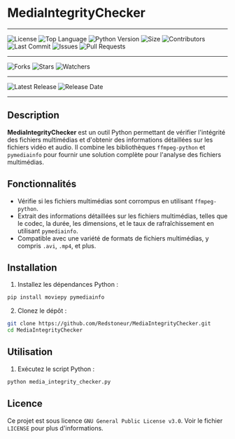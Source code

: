 # MediaIntegrityChecker

---

![License](https://img.shields.io/github/license/Redstoneur/MediaIntegrityChecker)
![Top Language](https://img.shields.io/github/languages/top/Redstoneur/MediaIntegrityChecker)
![Python Version](https://img.shields.io/badge/python-3.8-blue)
![Size](https://img.shields.io/github/repo-size/Redstoneur/MediaIntegrityChecker)
![Contributors](https://img.shields.io/github/contributors/Redstoneur/MediaIntegrityChecker)
![Last Commit](https://img.shields.io/github/last-commit/Redstoneur/MediaIntegrityChecker)
![Issues](https://img.shields.io/github/issues/Redstoneur/MediaIntegrityChecker)
![Pull Requests](https://img.shields.io/github/issues-pr/Redstoneur/MediaIntegrityChecker)

---

![Forks](https://img.shields.io/github/forks/Redstoneur/MediaIntegrityChecker)
![Stars](https://img.shields.io/github/stars/Redstoneur/MediaIntegrityChecker)
![Watchers](https://img.shields.io/github/watchers/Redstoneur/MediaIntegrityChecker)

---

![Latest Release](https://img.shields.io/github/v/release/Redstoneur/MediaIntegrityChecker)
![Release Date](https://img.shields.io/github/release-date/Redstoneur/MediaIntegrityChecker)

---

## Description

**MediaIntegrityChecker** est un outil Python permettant de vérifier l'intégrité des fichiers multimédias et d'obtenir
des informations détaillées sur les fichiers vidéo et audio. Il combine les bibliothèques `ffmpeg-python`
et `pymediainfo` pour fournir une solution complète pour l'analyse des fichiers multimédias.

## Fonctionnalités

- Vérifie si les fichiers multimédias sont corrompus en utilisant `ffmpeg-python`.
- Extrait des informations détaillées sur les fichiers multimédias, telles que le codec, la durée, les dimensions, et le
  taux de rafraîchissement en utilisant `pymediainfo`.
- Compatible avec une variété de formats de fichiers multimédias, y compris `.avi`, `.mp4`, et plus.

## Installation

1. Installez les dépendances Python :

  ```sh
  pip install moviepy pymediainfo
  ```

2. Clonez le dépôt :

  ```sh
  git clone https://github.com/Redstoneur/MediaIntegrityChecker.git
  cd MediaIntegrityChecker
  ```

## Utilisation

1. Exécutez le script Python :

  ```sh
  python media_integrity_checker.py
  ```

## Licence

Ce projet est sous licence `GNU General Public License v3.0`. Voir le fichier `LICENSE` pour plus d'informations.

